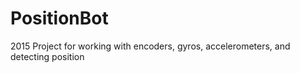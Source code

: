 # PositionBot
2015 Project for working with encoders, gyros, accelerometers, and detecting position
